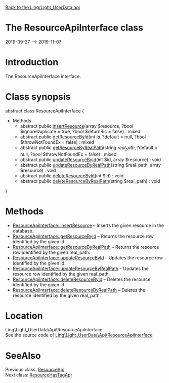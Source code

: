 [Back to the Ling/Light_UserData api](https://github.com/lingtalfi/Light_UserData/blob/master/doc/api/Ling/Light_UserData.md)



The ResourceApiInterface class
================
2019-09-27 --> 2019-11-07






Introduction
============

The ResourceApiInterface interface.



Class synopsis
==============


abstract class <span class="pl-k">ResourceApiInterface</span>  {

- Methods
    - abstract public [insertResource](https://github.com/lingtalfi/Light_UserData/blob/master/doc/api/Ling/Light_UserData/Api/ResourceApiInterface/insertResource.md)(array $resource, ?bool $ignoreDuplicate = true, ?bool $returnRic = false) : mixed
    - abstract public [getResourceById](https://github.com/lingtalfi/Light_UserData/blob/master/doc/api/Ling/Light_UserData/Api/ResourceApiInterface/getResourceById.md)(int $id, ?$default = null, ?bool $throwNotFoundEx = false) : mixed
    - abstract public [getResourceByRealPath](https://github.com/lingtalfi/Light_UserData/blob/master/doc/api/Ling/Light_UserData/Api/ResourceApiInterface/getResourceByRealPath.md)(string $real_path, ?$default = null, ?bool $throwNotFoundEx = false) : mixed
    - abstract public [updateResourceById](https://github.com/lingtalfi/Light_UserData/blob/master/doc/api/Ling/Light_UserData/Api/ResourceApiInterface/updateResourceById.md)(int $id, array $resource) : void
    - abstract public [updateResourceByRealPath](https://github.com/lingtalfi/Light_UserData/blob/master/doc/api/Ling/Light_UserData/Api/ResourceApiInterface/updateResourceByRealPath.md)(string $real_path, array $resource) : void
    - abstract public [deleteResourceById](https://github.com/lingtalfi/Light_UserData/blob/master/doc/api/Ling/Light_UserData/Api/ResourceApiInterface/deleteResourceById.md)(int $id) : void
    - abstract public [deleteResourceByRealPath](https://github.com/lingtalfi/Light_UserData/blob/master/doc/api/Ling/Light_UserData/Api/ResourceApiInterface/deleteResourceByRealPath.md)(string $real_path) : void

}






Methods
==============

- [ResourceApiInterface::insertResource](https://github.com/lingtalfi/Light_UserData/blob/master/doc/api/Ling/Light_UserData/Api/ResourceApiInterface/insertResource.md) &ndash; Inserts the given resource in the database.
- [ResourceApiInterface::getResourceById](https://github.com/lingtalfi/Light_UserData/blob/master/doc/api/Ling/Light_UserData/Api/ResourceApiInterface/getResourceById.md) &ndash; Returns the resource row identified by the given id.
- [ResourceApiInterface::getResourceByRealPath](https://github.com/lingtalfi/Light_UserData/blob/master/doc/api/Ling/Light_UserData/Api/ResourceApiInterface/getResourceByRealPath.md) &ndash; Returns the resource row identified by the given real_path.
- [ResourceApiInterface::updateResourceById](https://github.com/lingtalfi/Light_UserData/blob/master/doc/api/Ling/Light_UserData/Api/ResourceApiInterface/updateResourceById.md) &ndash; Updates the resource row identified by the given id.
- [ResourceApiInterface::updateResourceByRealPath](https://github.com/lingtalfi/Light_UserData/blob/master/doc/api/Ling/Light_UserData/Api/ResourceApiInterface/updateResourceByRealPath.md) &ndash; Updates the resource row identified by the given real_path.
- [ResourceApiInterface::deleteResourceById](https://github.com/lingtalfi/Light_UserData/blob/master/doc/api/Ling/Light_UserData/Api/ResourceApiInterface/deleteResourceById.md) &ndash; Deletes the resource identified by the given id.
- [ResourceApiInterface::deleteResourceByRealPath](https://github.com/lingtalfi/Light_UserData/blob/master/doc/api/Ling/Light_UserData/Api/ResourceApiInterface/deleteResourceByRealPath.md) &ndash; Deletes the resource identified by the given real_path.





Location
=============
Ling\Light_UserData\Api\ResourceApiInterface<br>
See the source code of [Ling\Light_UserData\Api\ResourceApiInterface](https://github.com/lingtalfi/Light_UserData/blob/master/Api/ResourceApiInterface.php)



SeeAlso
==============
Previous class: [ResourceApi](https://github.com/lingtalfi/Light_UserData/blob/master/doc/api/Ling/Light_UserData/Api/ResourceApi.md)<br>Next class: [ResourceHasTagApi](https://github.com/lingtalfi/Light_UserData/blob/master/doc/api/Ling/Light_UserData/Api/ResourceHasTagApi.md)<br>
